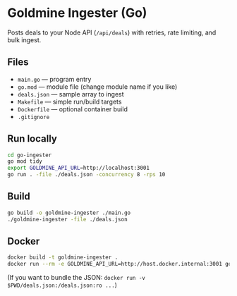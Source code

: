 
# Goldmine Ingester (Go)

Posts deals to your Node API (`/api/deals`) with retries, rate limiting, and bulk ingest.

## Files
- `main.go` — program entry
- `go.mod` — module file (change module name if you like)
- `deals.json` — sample array to ingest
- `Makefile` — simple run/build targets
- `Dockerfile` — optional container build
- `.gitignore`

## Run locally
```bash
cd go-ingester
go mod tidy
export GOLDMINE_API_URL=http://localhost:3001
go run . -file ./deals.json -concurrency 8 -rps 10
```

## Build
```bash
go build -o goldmine-ingester ./main.go
./goldmine-ingester -file ./deals.json
```

## Docker
```bash
docker build -t goldmine-ingester .
docker run --rm -e GOLDMINE_API_URL=http://host.docker.internal:3001 goldmine-ingester -file /deals.json
```
(If you want to bundle the JSON: `docker run -v $PWD/deals.json:/deals.json:ro ...`)

